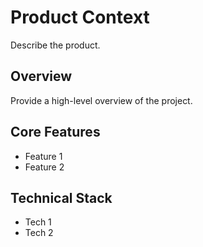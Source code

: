 # Product Context

Describe the product.

## Overview

Provide a high-level overview of the project.

## Core Features

- Feature 1
- Feature 2

## Technical Stack

- Tech 1
- Tech 2
